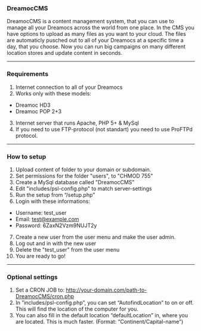 ### DreamocCMS

DreamocCMS is a content management system, that you can use to manage all your Dreamocs across the world from one place. In the CMS you have options to upload as many files as you want to your cloud. The files are automaticly pusched out to all of your Dreamocs at a specific time a day, that you choose. Now you can run big campaigns on many different location stores and update content in seconds.

---

### Requirements

1) Internet connection to all of your Dreamocs
2) Works only with these models:
- Dreamoc HD3
- Dreamoc POP 2+3
3) Internet server that runs Apache, PHP 5+ & MySql
4) If you need to use FTP-protocol (not standart) you need to use ProFTPd protocol.

---

### How to setup
1) Upload content of folder to your domain or subdomain.
2) Set permissions for the folder "users", to "CHMOD 755"
3) Create a MySql database called "DreamocCMS"
4) Edit "includes/psl-config.php" to match server-settings
5) Run the setup from “/setup.php”
6) Login with these informations: 
- Username: test_user 
- Email: test@example.com 
- Password: 6ZaxN2Vzm9NUJT2y
7) Create a new user from the user menu and make the user admin.
8) Log out and in with the new user
9) Delete the "test_user" from the user menu
10) You are ready to go!

---

### Optional settings

1) Set a CRON JOB to: http://your-domain.com/path-to-DreamocCMS/cron.php
2) In ”includes/psl-config.php”, you can set “AutofindLocation” to on or off. This will find the location of the computer for you.
3) You can also fill in the default location “defaultLocation” in, where you are located. This is much faster. (Format: “Continent/Capital-name”)